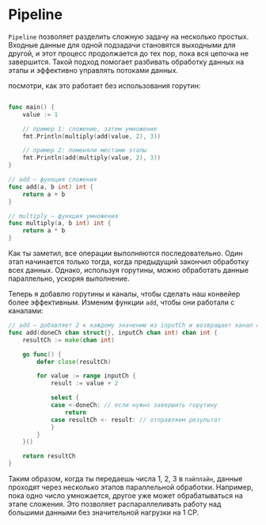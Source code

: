 # Pipeline

`Pipeline` позволяет разделить сложную задачу на несколько простых. Входные данные для одной подзадачи становятся выходными для другой, и этот процесс продолжается до тех пор, пока вся цепочка не завершится. Такой подход помогает разбивать обработку данных на этапы и эффективно управлять потоками данных.

посмотри, как это работает без использования горутин:

```go

func main() {
    value := 1

    // пример 1: сложение, затем умножение
    fmt.Println(multiply(add(value, 2), 3))

    // пример 2: поменяли местами этапы
    fmt.Println(add(multiply(value, 2), 3))
}

// add — функция сложения
func add(a, b int) int {
    return a + b
}

// multiply — функция умножения
func multiply(a, b int) int {
    return a * b
}
```

Как ты заметил, все операции выполняются последовательно. Один этап начинается только тогда, когда предыдущий закончил обработку всех данных. Однако, используя горутины, можно обработать данные параллельно, ускоряя выполнение.

Теперь я добавлю горутины и каналы, чтобы сделать наш конвейер более эффективным. Изменим функции `add`, чтобы они работали с каналами:

```go
// add — добавляет 2 к каждому значению из inputCh и возвращает канал с результатами
func add(doneCh chan struct{}, inputCh chan int) chan int {
    resultCh := make(chan int)

    go func() {
        defer close(resultCh)

        for value := range inputCh {
            result := value + 2

            select {
            case <-doneCh: // если нужно завершить горутину
                return
            case resultCh <- result: // отправляем результат
            }
        }
    }()

    return resultCh
}
```

Таким образом, когда ты передаешь числа 1, 2, 3 в `пайплайн`, данные проходят через несколько этапов параллельной обработки. Например, пока одно число умножается, другое уже может обрабатываться на этапе сложения. Это позволяет распараллеливать работу над большими данными без значительной нагрузки на 1 CP.
